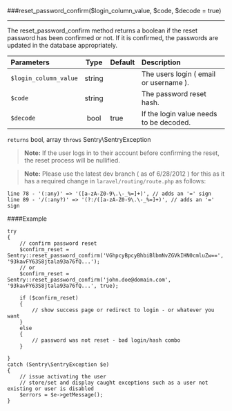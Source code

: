 <a id="reset-password-confirm" href="#"></a>
###reset_password_confirm($login_column_value, $code, $decode = true)

----------

The reset_password_confirm method returns a boolean if the reset password has been confirmed or not. If it is confirmed, the passwords are updated in the database appropriately.

Parameters                   | Type            | Default       | Description
:--------------------------- | :-------------: | :------------ | :--------------
`$login_column_value`        | string          |               | The users login ( email or username ).
`$code`                      | string          |               | The password reset hash.
`$decode`                    | bool            | true          | If the login value needs to be decoded.

`returns` bool, array `throws` Sentry\SentryException

> **Note:** If the user logs in to their account before confirming the reset, the reset process will be nullified.

> **Note:** Please use the latest dev branch ( as of 6/28/2012 ) for this as it has a required change in `laravel/routing/route.php` as follows:

	line 78 - '(:any)' => '([a-zA-Z0-9\.\-_%=]+)', // adds an '=' sign
	line 89 - '/(:any?)' => '(?:/([a-zA-Z0-9\.\-_%=]+)', // adds an '=' sign


####Example

	try
	{
	    // confirm password reset
	    $confirm_reset = Sentry::reset_password_confirm('VGhpcyBpcyBhbiBlbmNvZGVkIHN0cmluZw==', '93kavFY63S8jtala93a76fQ...');
	    // or
	    $confirm_reset = Sentry::reset_password_confirm('john.doe@domain.com', '93kavFY63S8jtala93a76fQ...', true);

	    if ($confirm_reset)
	    {
	        // show success page or redirect to login - or whatever you want
	    }
	    else
	    {
	        // password was not reset - bad login/hash combo
	    }

	}
	catch (Sentry\SentryException $e)
	{
	    // issue activating the user
	    // store/set and display caught exceptions such as a user not existing or user is disabled
	    $errors = $e->getMessage();
	}
